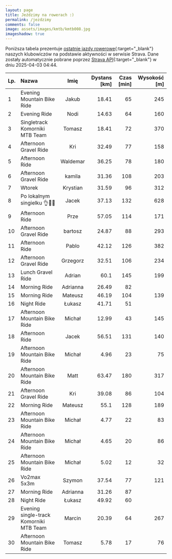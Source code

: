```yaml
---
layout: page
title: Jeździmy na rowerach :)
permalink: /jezdzimy
comments: false
image: assets/images/kmtb/kmtb008.jpg
imageshadow: true
---
```


Poniższa tabela prezentuje [ostatnie jazdy rowerowe](https://www.strava.com/clubs/336381){:target="_blank"} naszych klubowiczów na podstawie aktywności w serwisie Strava. Dane zostały automatycznie pobrane poprzez [Strava API](https://developers.strava.com/docs/reference/#api-Clubs-getClubActivitiesById){:target="_blank"} w dniu 2025-04-03 04:44.

Lp. | Nazwa | Imię | Dystans [km] | Czas [min] | Wysokość [m]
:--- | :--- | :---: | ---: | ---: | ---:
1|Evening Mountain Bike Ride|Jakub|18.41|65|245
2|Evening Ride|Nodi|14.63|64|160
3|Singletrack Komorniki MTB Team|Tomasz|18.41|72|370
4|Afternoon Gravel Ride|Kri|32.49|77|158
5|Afternoon Ride|Waldemar|36.25|78|180
6|Afternoon Gravel Ride|kamila|31.36|108|203
7|Wtorek|Krystian|31.59|96|312
8|Po lokalnym singielku 👌🚴‍♂️|Jacek|37.13|132|628
9|Afternoon Ride|Prze|57.05|114|171
10|Afternoon Gravel Ride|bartosz|24.87|88|293
11|Afternoon Ride|Pablo|42.12|126|382
12|Afternoon Gravel Ride|Grzegorz|32.51|106|234
13|Lunch Gravel Ride|Adrian|60.1|145|199
14|Morning Ride|Adrianna|26.49|82|
15|Morning Ride|Mateusz|46.19|104|139
16|Night Ride|Łukasz|41.71|51|
17|Afternoon Mountain Bike Ride|Michał|12.99|43|145
18|Afternoon Ride|Jacek|56.51|131|140
19|Afternoon Mountain Bike Ride|Michał|4.96|23|75
20|Afternoon Mountain Bike Ride|Matt|63.47|180|317
21|Afternoon Gravel Ride|Kri|39.08|86|104
22|Morning Ride|Mateusz|55.1|128|189
23|Afternoon Mountain Bike Ride|Michał|4.77|22|83
24|Afternoon Mountain Bike Ride|Michał|4.65|20|86
25|Afternoon Mountain Bike Ride|Michał|5.02|12|32
26|Vo2max 5x3m|Szymon|37.54|77|121
27|Morning Ride|Adrianna|31.26|87|
28|Night Ride|Łukasz|49.92|60|
29|Evening single-track Komorniki MTB Team|Marcin|20.39|64|267
30|Afternoon Mountain Bike Ride|Tomasz|5.78|17|76
